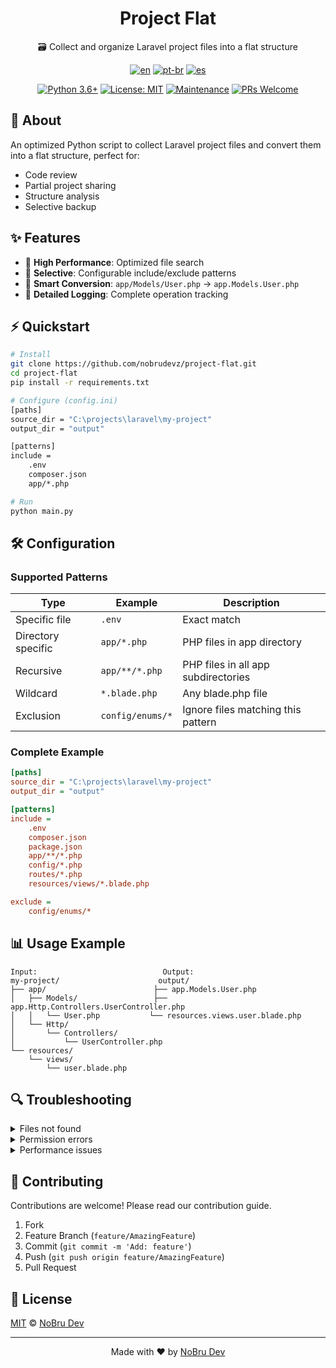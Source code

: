 <div align="center">

# Project Flat

🗃️ Collect and organize Laravel project files into a flat structure

[![en](https://img.shields.io/badge/lang-en-red.svg)](./README.md)
[![pt-br](https://img.shields.io/badge/lang-pt--br-green.svg)](./README.pt-br.md)
[![es](https://img.shields.io/badge/lang-es-yellow.svg)](./README.es.md)

[![Python 3.6+](https://img.shields.io/badge/python-3.6+-blue.svg)](https://www.python.org/downloads/)
[![License: MIT](https://img.shields.io/badge/License-MIT-yellow.svg)](https://opensource.org/licenses/MIT)
[![Maintenance](https://img.shields.io/badge/Maintained%3F-yes-green.svg)](https://github.com/nobrudevz/project-flat/graphs/commit-activity)
[![PRs Welcome](https://img.shields.io/badge/PRs-welcome-brightgreen.svg?style=flat-square)](http://makeapullrequest.com)

</div>

## 📖 About

An optimized Python script to collect Laravel project files and convert them into a flat structure, perfect for:
- Code review
- Partial project sharing
- Structure analysis
- Selective backup

## ✨ Features

- 🚀 **High Performance**: Optimized file search
- 🎯 **Selective**: Configurable include/exclude patterns
- 🔄 **Smart Conversion**: `app/Models/User.php` → `app.Models.User.php`
- 📝 **Detailed Logging**: Complete operation tracking

## ⚡ Quickstart

```bash
# Install
git clone https://github.com/nobrudevz/project-flat.git
cd project-flat
pip install -r requirements.txt

# Configure (config.ini)
[paths]
source_dir = "C:\projects\laravel\my-project"
output_dir = "output"

[patterns]
include =
    .env
    composer.json
    app/*.php

# Run
python main.py
```

## 🛠️ Configuration

### Supported Patterns

| Type | Example | Description |
|------|---------|-------------|
| Specific file | `.env` | Exact match |
| Directory specific | `app/*.php` | PHP files in app directory |
| Recursive | `app/**/*.php` | PHP files in all app subdirectories |
| Wildcard | `*.blade.php` | Any blade.php file |
| Exclusion | `config/enums/*` | Ignore files matching this pattern |

### Complete Example

```ini
[paths]
source_dir = "C:\projects\laravel\my-project"
output_dir = "output"

[patterns]
include =
    .env
    composer.json
    package.json
    app/**/*.php
    config/*.php
    routes/*.php
    resources/views/*.blade.php

exclude =
    config/enums/*
```

## 📊 Usage Example

```text
Input:                            Output:
my-project/                      output/
├── app/                        ├── app.Models.User.php
│   ├── Models/                 ├── app.Http.Controllers.UserController.php
│   │   └── User.php           └── resources.views.user.blade.php
│   └── Http/
│       └── Controllers/
│           └── UserController.php
└── resources/
    └── views/
        └── user.blade.php
```

## 🔍 Troubleshooting

<details>
<summary>Files not found</summary>

- Check patterns in `config.ini`
- Confirm directory paths
- Check logs for details
</details>

<details>
<summary>Permission errors</summary>

- Check source directory permissions
- Confirm output directory access
- Run with proper privileges
</details>

<details>
<summary>Performance issues</summary>

- Use specific patterns
- Avoid unnecessary recursion
- Limit search depth
</details>

## 👥 Contributing

Contributions are welcome! Please read our contribution guide.

1. Fork
2. Feature Branch (`feature/AmazingFeature`)
3. Commit (`git commit -m 'Add: feature'`)
4. Push (`git push origin feature/AmazingFeature`)
5. Pull Request

## 📄 License

[MIT](LICENSE) © [NoBru Dev](https://github.com/nobrudevz)

---

<div align="center">
Made with ❤️ by <a href="https://github.com/nobrudevz">NoBru Dev</a>
</div>
